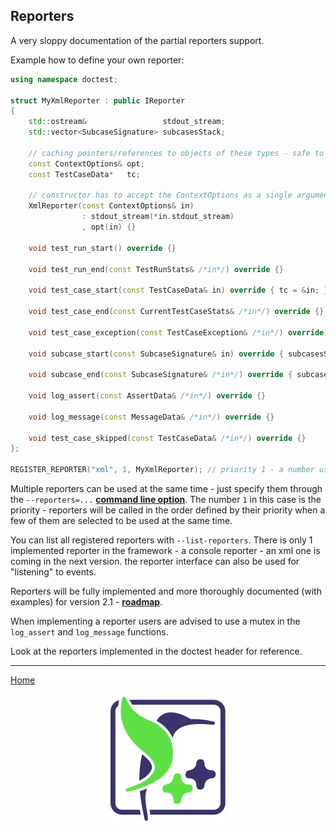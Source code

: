 ## Reporters

A very sloppy documentation of the partial reporters support.

Example how to define your own reporter:

```c++
using namespace doctest;

struct MyXmlReporter : public IReporter
{
    std::ostream&                 stdout_stream;
    std::vector<SubcaseSignature> subcasesStack;

    // caching pointers/references to objects of these types - safe to do
    const ContextOptions& opt;
    const TestCaseData*   tc;

    // constructor has to accept the ContextOptions as a single argument
    XmlReporter(const ContextOptions& in)
                : stdout_stream(*in.stdout_stream)
                , opt(in) {}

    void test_run_start() override {}

    void test_run_end(const TestRunStats& /*in*/) override {}

    void test_case_start(const TestCaseData& in) override { tc = &in; }

    void test_case_end(const CurrentTestCaseStats& /*in*/) override {}

    void test_case_exception(const TestCaseException& /*in*/) override {}

    void subcase_start(const SubcaseSignature& in) override { subcasesStack.push_back(in); }

    void subcase_end(const SubcaseSignature& /*in*/) override { subcasesStack.pop_back(); }

    void log_assert(const AssertData& /*in*/) override {}

    void log_message(const MessageData& /*in*/) override {}

    void test_case_skipped(const TestCaseData& /*in*/) override {}
};

REGISTER_REPORTER("xml", 1, MyXmlReporter); // priority 1 - a number user for ordering
```

Multiple reporters can be used at the same time - just specify them through the ```--reporters=...``` [**command line option**](commandline.md). The number ```1``` in this case is the priority - reporters will be called in the order defined by their priority when a few of them are selected to be used at the same time.

You can list all registered reporters with ```--list-reporters```. There is only 1 implemented reporter in the framework - a console reporter - an xml one is coming in the next version. the reporter interface can also be used for "listening" to events.

Reporters will be fully implemented and more thoroughly documented (with examples) for version 2.1 - [**roadmap**](roadmap.md).

When implementing a reporter users are advised to use a mutex in the ```log_assert``` and ```log_message``` functions.

Look at the reporters implemented in the doctest header for reference.

---------------

[Home](readme.md#reference)

<p align="center"><img src="../../scripts/data/logo/icon_2.svg"></p>
